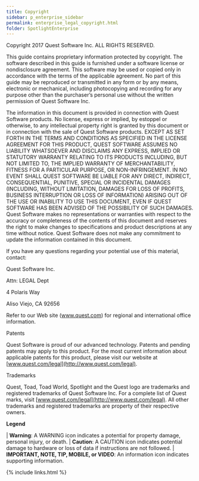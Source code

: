 ```yaml
---
title: Copyright
sidebar: p_enterprise_sidebar
permalink: enterprise_legal_copyright.html
folder: SpotlightEnterprise
---
```




Copyright 2017 Quest Software Inc. ALL RIGHTS RESERVED.

This guide contains proprietary information protected by copyright. The software described in this guide is furnished under a software license or nondisclosure agreement. This software may be used or copied only in accordance with the terms of the applicable agreement. No part of this guide may be reproduced or transmitted in any form or by any means, electronic or mechanical, including photocopying and recording for any purpose other than the purchaser’s personal use without the written permission of Quest Software Inc.

The information in this document is provided in connection with Quest Software products. No license, express or implied, by estoppel or otherwise, to any intellectual property right is granted by this document or in connection with the sale of Quest Software products. EXCEPT AS SET FORTH IN THE TERMS AND CONDITIONS AS SPECIFIED IN THE LICENSE AGREEMENT FOR THIS PRODUCT, QUEST SOFTWARE ASSUMES NO LIABILITY WHATSOEVER AND DISCLAIMS ANY EXPRESS, IMPLIED OR STATUTORY WARRANTY RELATING TO ITS PRODUCTS INCLUDING, BUT NOT LIMITED TO, THE IMPLIED WARRANTY OF MERCHANTABILITY, FITNESS FOR A PARTICULAR PURPOSE, OR NON-INFRINGEMENT. IN NO EVENT SHALL QUEST SOFTWARE BE LIABLE FOR ANY DIRECT, INDIRECT, CONSEQUENTIAL, PUNITIVE, SPECIAL OR INCIDENTAL DAMAGES (INCLUDING, WITHOUT LIMITATION, DAMAGES FOR LOSS OF PROFITS, BUSINESS INTERRUPTION OR LOSS OF INFORMATION) ARISING OUT OF THE USE OR INABILITY TO USE THIS DOCUMENT, EVEN IF QUEST SOFTWARE HAS BEEN ADVISED OF THE POSSIBILITY OF SUCH DAMAGES. Quest Software makes no representations or warranties with respect to the accuracy or completeness of the contents of this document and reserves the right to make changes to specifications and product descriptions at any time without notice. Quest Software does not make any commitment to update the information contained in this document.

If you have any questions regarding your potential use of this material, contact:

Quest Software Inc.

Attn: LEGAL Dept

4 Polaris Way

Aliso Viejo, CA 92656

Refer to our Web site (www.quest.com) for regional and international office information.

Patents

Quest Software is proud of our advanced technology. Patents and pending patents may apply to this product. For the most current information about applicable patents for this product, please visit our website at [www.quest.com/legal](http://www.quest.com/legal).

Trademarks

Quest, Toad, Toad World, Spotlight and the Quest logo are trademarks and registered trademarks of Quest Software Inc. For a complete list of Quest marks, visit [www.quest.com/legal](http://www.quest.com/legal). All other trademarks and registered trademarks are property of their respective owners.

**Legend**

 | **Warning**: A WARNING icon indicates a potential for property damage, personal injury, or death.
 | **Caution**: A CAUTION icon indicates potential damage to hardware or loss of data if instructions are not followed.
 | **IMPORTANT, NOTE, TIP, MOBILE, or VIDEO**: An information icon indicates supporting information.



{% include links.html %}
